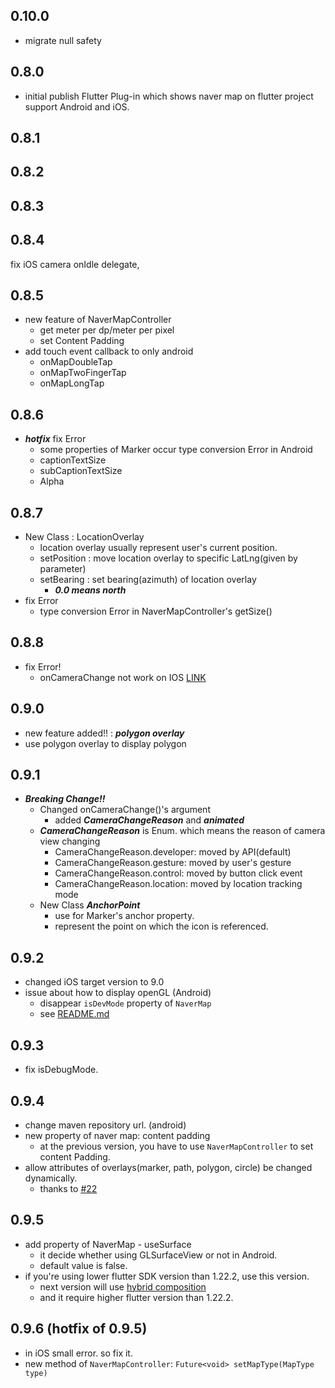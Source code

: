 ## 0.10.0
- migrate null safety

## 0.8.0
- initial publish
Flutter Plug-in which shows naver map on flutter project support Android and iOS.


## 0.8.1

## 0.8.2

## 0.8.3

## 0.8.4
fix iOS camera onIdle delegate,

## 0.8.5
- new feature of NaverMapController
    - get meter per dp/meter per pixel
    - set Content Padding 
- add touch event callback to only android
    - onMapDoubleTap 
    - onMapTwoFingerTap
    - onMapLongTap

## 0.8.6
- ___hotfix___ fix Error 
    - some properties of Marker occur type conversion Error in Android 
    - captionTextSize
    - subCaptionTextSize
    - Alpha

## 0.8.7
- New Class : LocationOverlay
    - location overlay usually represent user's current position. 
    - setPosition : move location overlay to specific LatLng(given by parameter)
    - setBearing : set bearing(azimuth) of location overlay
        - ***0.0 means north***
- fix Error
    - type conversion Error in NaverMapController's getSize()
    
## 0.8.8
- fix Error!
    - onCameraChange not work on IOS [LINK](https://github.com/LBSTECH/naver_map_plugin/issues/8)
    
    
## 0.9.0
- new feature added!! : ___polygon overlay___
- use polygon overlay to display polygon

## 0.9.1
- ___Breaking Change!!___
    - Changed onCameraChange()'s argument
        - added ***CameraChangeReason*** and ***animated***
    - ***CameraChangeReason*** is Enum. which means the reason of camera view changing
        - CameraChangeReason.developer: moved by API(default)
        - CameraChangeReason.gesture: moved by user's gesture
        - CameraChangeReason.control: moved by button click event
        - CameraChangeReason.location: moved by location tracking mode
    - New Class ***AnchorPoint***
        - use for Marker's anchor property.
        - represent the point on which the icon is referenced.
        
## 0.9.2
- changed iOS target version to 9.0
- issue about how to display openGL (Android)
    - disappear ```isDevMode``` property of ```NaverMap``` 
    - see [README.md](https://github.com/LBSTECH/naver_map_plugin/blob/master/README.md)
    
## 0.9.3
- fix isDebugMode.

## 0.9.4
- change maven repository url. (android)
- new property of naver map: content padding
    - at the previous version, you have to use ```NaverMapController``` to set content Padding.
- allow attributes of overlays(marker, path, polygon, circle) be changed dynamically.
    -  thanks to [#22](https://github.com/LBSTECH/naver_map_plugin/issues/22#issue-813219541)
   
## 0.9.5
- add property of NaverMap - useSurface
    - it decide whether using GLSurfaceView or not in Android.
    - default value is false.
- if you're using lower flutter SDK version than 1.22.2, use this version. 
    - next version will use [hybrid composition](https://flutter.dev/docs/development/platform-integration/platform-views?tab=android-platform-views-java-tab#hybrid-composition)
    - and it require higher flutter version than 1.22.2.
    
## 0.9.6 (hotfix of 0.9.5)
- in iOS small error. so fix it. 
- new method of ```NaverMapController```: ```Future<void> setMapType(MapType type)```